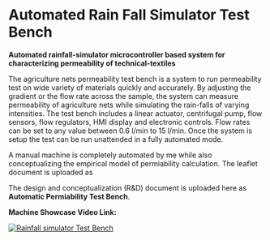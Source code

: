 # Automated Rain Fall Simulator Test Bench </br>
<b>Automated rainfall-simulator microcontroller based system for characterizing permeability of technical-textiles</b> </br>

The agriculture nets permeability test bench is a system to run permeability test on wide variety of materials quickly and accurately. By adjusting the gradient or the flow rate across the sample, the system can measure permeability of agriculture nets while simulating the rain-falls of varying intensities. The test bench includes a linear actuator, centrifugal pump, flow sensors, flow regulators, HMI display and electronic controls. Flow rates can be set to any value between 0.6 l/min to 15 l/min. Once the system is setup the test can be run unattended in a fully automated mode. </br>

A manual machine is completely automated by me while also conceptualizing the empirical model of permiability calculation. The leaflet document is uploaded as  

The design and conceptualization (R&D) document is uploaded here as <b>Automatic Permiability Test Bench</b>. </br>

<b>Machine Showcase Video Link:</b>

[![Rainfall simulator Test Bench](https://img.youtube.com/vi/E8ZFBqE6dyw/maxresdefault.jpg)](https://www.youtube.com/embed/E8ZFBqE6dyw) </br>
